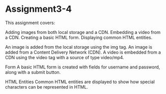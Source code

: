 # Assignment3-4

This assignment covers:

Adding images from both local storage and a CDN.
Embedding a video from a CDN.
Creating a basic HTML form.
Displaying common HTML entities.

An image is added from the local storage using the img tag.
An image is added from a Content Delivery Network (CDN).
A video is embedded from a CDN using the video tag with a source of type video/mp4.


Form
A basic HTML form is created with fields for username and password, along with a submit button.


HTML Entities
Common HTML entities are displayed to show how special characters can be represented in HTML.
